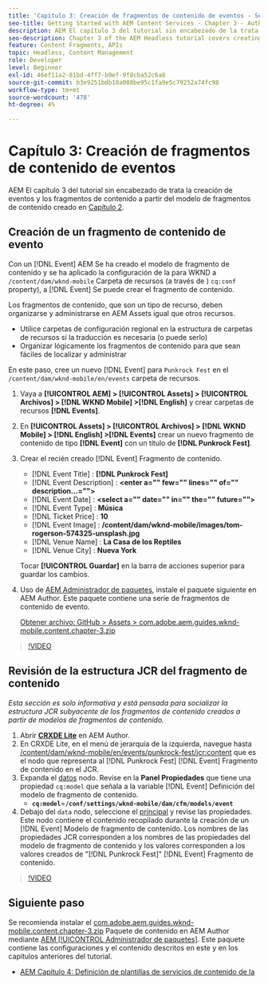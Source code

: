 ```yaml
---
title: 'Capítulo 3: Creación de fragmentos de contenido de eventos - Servicios de contenido'
seo-title: Getting Started with AEM Content Services - Chapter 3 - Authoring Event Content Fragments
description: AEM El capítulo 3 del tutorial sin encabezado de la trata la creación y el diseño de fragmentos de contenido de evento a partir del modelo de fragmento de contenido creado en el capítulo 2.
seo-description: Chapter 3 of the AEM Headless tutorial covers creating and authoring Event Content Fragments from the Content Fragment Model created in Chapter 2.
feature: Content Fragments, APIs
topic: Headless, Content Management
role: Developer
level: Beginner
exl-id: 46ef11a2-81bd-4ff7-b9ef-9f8cba52c6a8
source-git-commit: b3e9251bdb18a008be95c1fa9e5c79252a74fc98
workflow-type: tm+mt
source-wordcount: '478'
ht-degree: 4%

---
```


# Capítulo 3: Creación de fragmentos de contenido de eventos

AEM El capítulo 3 del tutorial sin encabezado de trata la creación de eventos y los fragmentos de contenido a partir del modelo de fragmentos de contenido creado en [Capítulo 2](./chapter-2.md).

## Creación de un fragmento de contenido de evento

Con un [!DNL Event] AEM Se ha creado el modelo de fragmento de contenido y se ha aplicado la configuración de la para WKND a `/content/dam/wknd-mobile` Carpeta de recursos (a través de ) `cq:conf` property), a [!DNL Event] Se puede crear el fragmento de contenido.

Los fragmentos de contenido, que son un tipo de recurso, deben organizarse y administrarse en AEM Assets igual que otros recursos.

* Utilice carpetas de configuración regional en la estructura de carpetas de recursos si la traducción es necesaria (o puede serlo)
* Organizar lógicamente los fragmentos de contenido para que sean fáciles de localizar y administrar

En este paso, cree un nuevo [!DNL Event] para `Punkrock Fest` en el `/content/dam/wknd-mobile/en/events` carpeta de recursos.

1. Vaya a **[!UICONTROL AEM] > [!UICONTROL Assets] > [!UICONTROL Archivos] > [!DNL WKND Mobile] >[!DNL English]** y crear carpetas de recursos **[!DNL Events]**.
1. En **[!UICONTROL Assets] > [!UICONTROL Archivos] > [!DNL WKND Mobile] > [!DNL English] >[!DNL Events]** crear un nuevo fragmento de contenido de tipo **[!DNL Event]** con un título de **[!DNL Punkrock Fest]**.
1. Crear el recién creado [!DNL Event] Fragmento de contenido.

   * [!DNL Event Title] : **[!DNL Punkrock Fest]**
   * [!DNL Event Description] : **&lt;enter a=&quot;&quot; few=&quot;&quot; lines=&quot;&quot; of=&quot;&quot; description...=&quot;&quot;>**
   * [!DNL Event Date] : **&lt;select a=&quot;&quot; date=&quot;&quot; in=&quot;&quot; the=&quot;&quot; future=&quot;&quot;>**
   * [!DNL Event Type] : **Música**
   * [!DNL Ticket Price] : **10**
   * [!DNL Event Image] : **/content/dam/wknd-mobile/images/tom-rogerson-574325-unsplash.jpg**
   * [!DNL Venue Name] : **La Casa de los Reptiles**
   * [!DNL Venue City] : **Nueva York**

   Tocar **[!UICONTROL Guardar]** en la barra de acciones superior para guardar los cambios.

1. Uso de [AEM Administrador de paquetes](http://localhost:4502/crx/packmgr/index.jsp), instale el paquete siguiente en AEM Author. Este paquete contiene una serie de fragmentos de contenido de evento.

   [Obtener archivo: GitHub > Assets > com.adobe.aem.guides.wknd-mobile.content.chapter-3.zip](https://github.com/adobe/aem-guides-wknd-mobile/releases/latest)

>[!VIDEO](https://video.tv.adobe.com/v/28338?quality=12&learn=on)

## Revisión de la estructura JCR del fragmento de contenido

*Esta sección es solo informativa y está pensada para socializar la estructura JCR subyacente de los fragmentos de contenido creados a partir de modelos de fragmentos de contenido.*

1. Abrir **[CRXDE Lite](http://localhost:4502/crx/de/index.jsp)** en AEM Author.
1. En CRXDE Lite, en el menú de jerarquía de la izquierda, navegue hasta [/content/dam/wknd-mobile/en/events/punkrock-fest/jcr:content](http://localhost:4502/crx/de/index.jsp#/content/dam/wknd-mobile/en/events/punkrock-fest/jcr:content) que es el nodo que representa al [!DNL Punkrock Fest] [!DNL Event] Fragmento de contenido en el JCR.
1. Expanda el [datos](http://localhost:4502/crx/de/index.jsp#/content/dam/wknd-mobile/en/events/punkrock-fest/jcr:content/data/master) nodo.
Revise en la **Panel Propiedades** que tiene una propiedad `cq:model` que señala a la variable [!DNL Event] Definición del modelo de fragmento de contenido.
   * **`cq:model`**=**`/conf/settings/wknd-mobile/dam/cfm/models/event`**
1. Debajo del `data` nodo, seleccione el [principal](http://localhost:4502/crx/de/index.jsp#/content/dam/wknd-mobile/en/events/punkrock-fest/jcr:content/data/master) y revise las propiedades. Este nodo contiene el contenido recopilado durante la creación de un [!DNL Event] Modelo de fragmento de contenido. Los nombres de las propiedades JCR corresponden a los nombres de las propiedades del modelo de fragmento de contenido y los valores corresponden a los valores creados de &quot;[!DNL Punkrock Fest]&quot; [!DNL Event] Fragmento de contenido.

>[!VIDEO](https://video.tv.adobe.com/v/28356?quality=12&learn=on)

## Siguiente paso

Se recomienda instalar el [com.adobe.aem.guides.wknd-mobile.content.chapter-3.zip](https://github.com/adobe/aem-guides-wknd-mobile/releases/latest) Paquete de contenido en AEM Author mediante [AEM [!UICONTROL Administrador de paquetes]](http://localhost:4502/crx/packmgr/index.jsp). Este paquete contiene las configuraciones y el contenido descritos en este y en los capítulos anteriores del tutorial.

* [AEM Capítulo 4: Definición de plantillas de servicios de contenido de la](./chapter-4.md)
